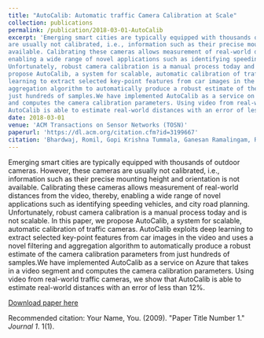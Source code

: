 ```yaml
---
title: "AutoCalib: Automatic traffic Camera Calibration at Scale"
collection: publications
permalink: /publication/2018-03-01-AutoCalib
excerpt: 'Emerging smart cities are typically equipped with thousands of outdoor cameras. However, these cameras
are usually not calibrated, i.e., information such as their precise mounting height and orientation is not
available. Calibrating these cameras allows measurement of real-world distances from the video, thereby,
enabling a wide range of novel applications such as identifying speeding vehicles, and city road planning.
Unfortunately, robust camera calibration is a manual process today and is not scalable. In this paper, we
propose AutoCalib, a system for scalable, automatic calibration of traffic cameras. AutoCalib exploits deep
learning to extract selected key-point features from car images in the video and uses a novel filtering and
aggregation algorithm to automatically produce a robust estimate of the camera calibration parameters from
just hundreds of samples.We have implemented AutoCalib as a service on Azure that takes in a video segment
and computes the camera calibration parameters. Using video from real-world traffic cameras, we show that
AutoCalib is able to estimate real-world distances with an error of less than 12%.'
date: 2018-03-01
venue: 'ACM Transactions on Sensor Networks (TOSN)'
paperurl: 'https://dl.acm.org/citation.cfm?id=3199667'
citation: 'Bhardwaj, Romil, Gopi Krishna Tummala, Ganesan Ramalingam, Ramachandran Ramjee, and Prasun Sinha. AutoCalib: Automatic traffic camera calibration at scale. <i> ACM Transactions on Sensor Networks (TOSN) </i>14, no. 3-4 (2018): 19.'
---
```

Emerging smart cities are typically equipped with thousands of outdoor cameras. However, these cameras
are usually not calibrated, i.e., information such as their precise mounting height and orientation is not
available. Calibrating these cameras allows measurement of real-world distances from the video, thereby,
enabling a wide range of novel applications such as identifying speeding vehicles, and city road planning.
Unfortunately, robust camera calibration is a manual process today and is not scalable. In this paper, we
propose AutoCalib, a system for scalable, automatic calibration of traffic cameras. AutoCalib exploits deep
learning to extract selected key-point features from car images in the video and uses a novel filtering and
aggregation algorithm to automatically produce a robust estimate of the camera calibration parameters from
just hundreds of samples.We have implemented AutoCalib as a service on Azure that takes in a video segment
and computes the camera calibration parameters. Using video from real-world traffic cameras, we show that
AutoCalib is able to estimate real-world distances with an error of less than 12%.

[Download paper here](https://dl.acm.org/citation.cfm?id=3199667)

Recommended citation: Your Name, You. (2009). "Paper Title Number 1." <i>Journal 1</i>. 1(1).